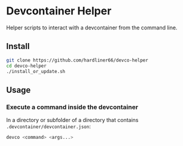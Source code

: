 # Devcontainer Helper
Helper scripts to interact with a devcontainer from the command line.

## Install
```sh
git clone https://github.com/hardliner66/devco-helper
cd devco-helper
./install_or_update.sh
```

## Usage
### Execute a command inside the devcontainer
In a directory or subfolder of a directory that contains `.devcontainer/devcontainer.json`:

```sh
devco <command> <args...>
```
